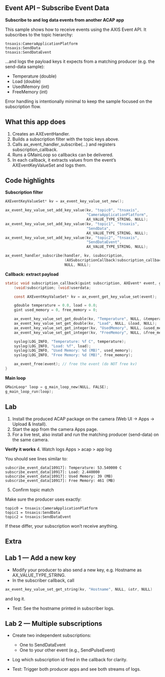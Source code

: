 
## Event API – Subscribe Event Data

**Subscribe to and log data events from another ACAP app**

This sample shows how to receive events using the AXIS Event API. It subscribes to the topic hierarchy:
```
tnsaxis:CameraApplicationPlatform
tnsaxis:SendData
tnsaxis:SendDataEvent
```
…and logs the payload keys it expects from a matching producer (e.g. the send-data sample):

- Temperature (double)
- Load (double)
- UsedMemory (int)
- FreeMemory (int)

Error handling is intentionally minimal to keep the sample focused on the subscription flow.

## What this app does

1. Creates an AXEventHandler.
2. Builds a subscription filter with the topic keys above.
3. Calls ax_event_handler_subscribe(...) and registers subscription_callback.
4. Runs a GMainLoop so callbacks can be delivered.
5. In each callback, it extracts values from the event’s AXEventKeyValueSet and logs them.

## Code highlights

**Subscription filter**

```c
AXEventKeyValueSet* kv = ax_event_key_value_set_new();

ax_event_key_value_set_add_key_value(kv, "topic0", "tnsaxis",
                                     "CameraApplicationPlatform",
                                     AX_VALUE_TYPE_STRING, NULL);
ax_event_key_value_set_add_key_value(kv, "topic1", "tnsaxis",
                                     "SendData",
                                     AX_VALUE_TYPE_STRING, NULL);
ax_event_key_value_set_add_key_value(kv, "topic2", "tnsaxis",
                                     "SendDataEvent",
                                     AX_VALUE_TYPE_STRING, NULL);

ax_event_handler_subscribe(handler, kv, &subscription,
                           (AXSubscriptionCallback)subscription_callback,
                           NULL, NULL);
```

**Callback: extract payload**

```c
static void subscription_callback(guint subscription, AXEvent* event, gpointer* userdata) {
    (void)subscription; (void)userdata;

    const AXEventKeyValueSet* kv = ax_event_get_key_value_set(event);

    gdouble temperature = 0.0, load = 0.0;
    gint used_memory = 0, free_memory = 0;

    ax_event_key_value_set_get_double(kv, "Temperature", NULL, &temperature, NULL);
    ax_event_key_value_set_get_double(kv, "Load", NULL, &load, NULL);
    ax_event_key_value_set_get_integer(kv, "UsedMemory", NULL, &used_memory, NULL);
    ax_event_key_value_set_get_integer(kv, "FreeMemory", NULL, &free_memory, NULL);

    syslog(LOG_INFO, "Temperature: %f C", temperature);
    syslog(LOG_INFO, "Load: %f", load);
    syslog(LOG_INFO, "Used Memory: %d (MB)", used_memory);
    syslog(LOG_INFO, "Free Memory: %d (MB)", free_memory);

    ax_event_free(event); // free the event (do NOT free kv)
}
```

**Main loop**

```c
GMainLoop* loop = g_main_loop_new(NULL, FALSE);
g_main_loop_run(loop);

```
## Lab

1. Install the produced ACAP package on the camera (Web UI → Apps → Upload & Install).
2. Start the app from the camera Apps page.
3. For a live test, also install and run the matching producer (send-data) on the same camera.

**Verify it works**
4. Watch logs    Apps > acap > app log

You should see lines similar to:
```
subscribe_event_data[10917]: Temperature: 53.540000 C
subscribe_event_data[10917]: Load: 2.440000
subscribe_event_data[10917]: Used Memory: 39 (MB)
subscribe_event_data[10917]: Free Memory: 461 (MB)

```

5. Confirm topic match

Make sure the producer uses exactly:

```
topic0 = tnsaxis:CameraApplicationPlatform
topic1 = tnsaxis:SendData
topic2 = tnsaxis:SendDataEvent
```

If these differ, your subscription won’t receive anything.


## Extra


## Lab 1 — Add a new key

- Modify your producer to also send a new key, e.g. Hostname as AX_VALUE_TYPE_STRING.
- In the subscriber callback, call

```c
ax_event_key_value_set_get_string(kv, "Hostname", NULL, &str, NULL)
```
and log it.

- Test: See the hostname printed in subscriber logs.


## Lab 2 — Multiple subscriptions

- Create two independent subscriptions:
    - One to SendDataEvent
    - One to your other event (e.g., SendPulseEvent)

- Log which subscription id fired in the callback for clarity.
- Test: Trigger both producer apps and see both streams of logs.
